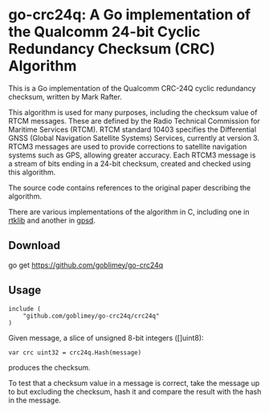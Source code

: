 # go-crc24q: A Go implementation of the Qualcomm 24-bit Cyclic Redundancy Checksum (CRC) Algorithm

This is a Go implementation of the Qualcomm CRC-24Q cyclic redundancy checksum,
written by Mark Rafter.

This algorithm is used for many purposes, including the checksum value of RTCM messages.
These are defined by the Radio Technical Commission for Maritime Services (RTCM).
RTCM standard 10403 specifies the Differential GNSS
(Global Navigation Satellite Systems) Services,
currently at version 3.
RTCM3 messages are used to provide corrections to satellite navigation systems such as GPS,
allowing greater accuracy.
Each RTCM3 message is a stream of bits ending in a 24-bit checksum,
created and checked using this algorithm.

The source code contains references to the original paper describing the algorithm.

There are various implementations of the algorithm in C,
including one in [rtklib](http://www.rtklib.com/)
and another in [gpsd](https://github.com/ukyg9e5r6k7gubiekd6/gpsd).

## Download

go get https://github.com/goblimey/go-crc24q

## Usage

```
include (
    "github.com/goblimey/go-crc24q/crc24q"
)
```

Given message, a slice of unsigned 8-bit integers ([]uint8):

```
var crc uint32 = crc24q.Hash(message)
```

produces the checksum.

To test that a checksum value in a message is correct,
take the message up to but excluding the checksum,
hash it and compare the result with the hash in the message.

